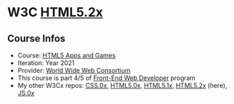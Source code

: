 # W3C [HTML5.2x](https://www.edx.org/course/html5-apps-and-games)
## Course Infos
* Course: [HTML5 Apps and Games](https://www.edx.org/course/html5-apps-and-games)
* Iteration: Year 2021
* Provider: [World Wide Web Consortium](https://www.edx.org/school/w3cx)
* This course is part 4/5 of [Front-End Web Developer](https://www.edx.org/professional-certificate/w3cx-front-end-web-developer) program
* My other W3Cx repos: [CSS.0x](https://github.com/e1630m/edx-w3c-css0x), [HTML5.0x](https://github.com/e1630m/edx-w3c-html50x), [HTML5.1x](https://github.com/e1630m/edx-w3c-html51x), [HTML5.2x](https://github.com/e1630m/edx-w3c-html52x) (here), [JS.0x](https://github.com/e1630m/edx-w3c-js0x)
